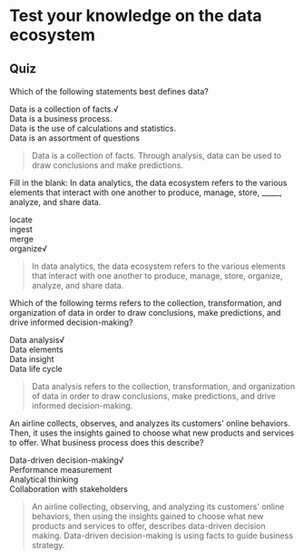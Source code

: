 # Test your knowledge on the data ecosystem
## Quiz
#### 
Which of the following statements best defines data?

Data is a collection of facts.√   
Data is a business process.   
Data is the use of calculations and statistics.   
Data is an assortment of questions    

> Data is a collection of facts. Through analysis, data can be used to draw conclusions and make predictions.

Fill in the blank: In data analytics, the data ecosystem refers to the various elements that interact with one another to produce, manage, store, _____, analyze, and share data.

locate    
ingest    
merge   
organize√   

> In data analytics, the data ecosystem refers to the various elements that interact with one another to produce, manage, store, organize, analyze, and share data.

Which of the following terms refers to the collection, transformation, and organization of data in order to draw conclusions, make predictions, and drive informed decision-making?

Data analysis√    
Data elements   
Data insight    
Data life cycle   

> Data analysis refers to the collection, transformation, and organization of data in order to draw conclusions, make predictions, and drive informed decision-making.

An airline collects, observes, and analyzes its customers' online behaviors. Then, it uses the insights gained to choose what new products and services to offer. What business process does this describe?

Data-driven decision-making√    
Performance measurement   
Analytical thinking   
Collaboration with stakeholders   

> An airline collecting, observing, and analyzing its customers' online behaviors, then using the insights gained to choose what new products and services to offer, describes data-driven decision making. Data-driven decision-making is using facts to guide business strategy.



